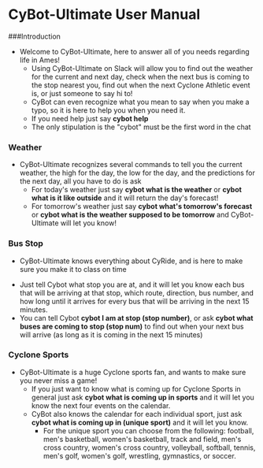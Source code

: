 # CyBot-Ultimate User Manual

###Introduction
  * Welcome to CyBot-Ultimate, here to answer all of you needs regarding life in Ames!
    - Using CyBot-Ultimate on Slack will allow you to find out the weather for the current and next day, check when the next bus is coming to the stop nearest you, find out when the next Cyclone Athletic event is, or just someone to say hi to!
    - CyBot can even recognize what you mean to say when you make a typo, so it is here to help you when you need it.
    - If you need help just say **cybot help**
    - The only stipulation is the "cybot" must be the first word in the chat

### Weather
  * CyBot-Ultimate recognizes several commands to tell you the current weather, the high for the day, the low for the day, and the predictions for the next day, all you have to do is ask
    - For today's weather just say **cybot what is the weather** or **cybot what is it like outside** and it will return the day's forecast!
    - For tomorrow's weather just say **cybot what's tomorrow's forecast** or **cybot what is the weather supposed to be tomorrow** and CyBot-Ultimate will let you know!

### Bus Stop
  * CyBot-Ultimate knows everything about CyRide, and is here to make sure you make it to class on time
   - Just tell Cybot what stop you are at, and it will let you know each bus that will be arriving at that stop, which route, direction, bus number, and how long until it arrives for every bus that will be arriving in the next 15 minutes.
   - You can tell Cybot **cybot I am at stop (stop number)**, or ask **cybot what buses are coming to stop (stop num)** to find out when your next bus will arrive (as long as it is coming in the next 15 minutes)

### Cyclone Sports
  * CyBot-Ultimate is a huge Cyclone sports fan, and wants to make sure you never miss a game!
    - If you just want to know what is coming up for Cyclone Sports in general just ask **cybot what is coming up in sports** and it will let you know the next four events on the calendar.
    - CyBot also knows the calendar for each individual sport, just ask **cybot what is coming up in (unique sport)** and it will let you know.
      - For the unique sport you can choose from the following: football, men's basketball, women's basketball, track and field, men's cross country, women's cross country, volleyball, softball, tennis, men's golf, women's golf, wrestling, gymnastics, or soccer.
